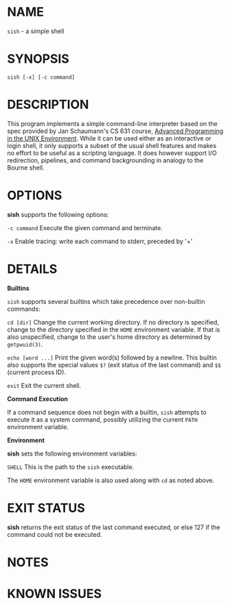# NAME

`sish` - a simple shell

# SYNOPSIS

`sish [-x] [-c command]`

# DESCRIPTION

This program implements a simple command-line interpreter based on the spec
provided by Jan Schaumann's CS 631 course, [Advanced Programming in the UNIX Environment](https://stevens.netmeister.org/631/).
While it can be used either as an interactive or login shell, it only
supports a subset of the usual shell features and makes no effort to be
useful as a scripting language. It does however support I/O redirection,
pipelines, and command backgrounding in analogy to the Bourne shell.

# OPTIONS

**sish** supports the following options:

`-c command`
Execute the given command and terminate.

`-x`
Enable tracing: write each command to stderr, preceded by '+'

# DETAILS

**Builtins**

`sish` supports several builtins which take precedence over non-builtin
commands:

`cd [dir]`
Change the current working directory. If no directory is specified, change
to the directory specified in the `HOME` environment variable. If that is
also unspecified, change to the user's home directory as determined by 
`getpwuid(3)`.

`echo [word ...]`
Print the given word(s) followed by a newline. This builtin also supports
the special values `$?` (exit status of the last command) and `$$` (current
process ID).

`exit`
Exit the current shell.

**Command Execution**

If a command sequence does not begin with a builtin, `sish` attempts to
execute it as a system command, possibly utilizing the current `PATH` 
environment variable.

**Environment**

**sish** sets the following environment variables:

`SHELL`
This is the path to the `sish` executable.

The `HOME` environment variable is also used along with `cd` as noted above.

# EXIT STATUS

**sish** returns the exit status of the last command executed, or else 127 
if the command could not be executed.

# NOTES

# KNOWN ISSUES

